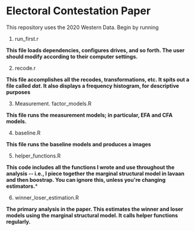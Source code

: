 # Electoral Contestation Paper

This repository uses the 2020 Western Data. Begin by running

1. run_first.r

**This file loads dependencies, configures drives, and so forth. The user should modify according to their computer settings.**

2. recode.r

**This file accomplishes all the recodes, transformations, etc. It spits out a file called *dat*. It also displays a frequency histogram, for descriptive purposes**

3. Measurement. factor_models.R

**This file runs the measurement models; in particular, EFA and CFA models.**

4. baseline.R

**This file runs the baseline models and produces a images**


5. helper_functions.R 

**This code includes all the functions I wrote and use throughout the analysis -- i.e., I piece together the marginal structural model in lavaan and then boostrap. You can ignore this, unless you're changing estimators.***

6.  winner_loser_estimation.R


**The primary analysis in the paper. This estimates the winner and loser models using the marginal structural model. It calls helper functions regularly.**


